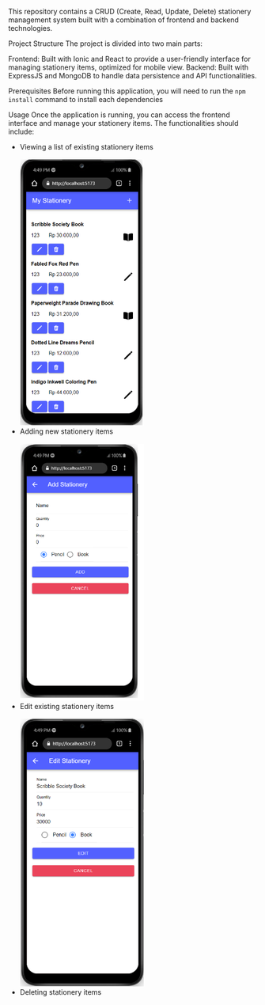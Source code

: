 This repository contains a CRUD (Create, Read, Update, Delete) stationery management system built with a combination of frontend and backend technologies.

Project Structure
The project is divided into two main parts:

Frontend: Built with Ionic and React to provide a user-friendly interface for managing stationery items, optimized for mobile view.
Backend: Built with ExpressJS and MongoDB to handle data persistence and API functionalities.

Prerequisites
Before running this application, you will need to run the ```npm install``` command to install each dependencies

Usage
Once the application is running, you can access the frontend interface and manage your stationery items. The functionalities should include:
<ul>
<li>Viewing a list of existing stationery items </li> <br/>
<img src="https://github.com/EnricoAdi/ionic-simple-stationery-crud/blob/master/docs/home.png" width=250/> <br/>
<li>Adding new stationery items </li> <br/>
<img src="https://github.com/EnricoAdi/ionic-simple-stationery-crud/blob/master/docs/add.png" width=250/><br/>
<li>Edit existing stationery items </li> <br/>
<img src="https://github.com/EnricoAdi/ionic-simple-stationery-crud/blob/master/docs/edit.png" width=250/><br/>
<li>Deleting stationery items </li>
</ul>
